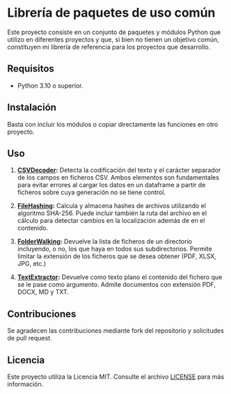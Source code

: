 # Librería de paquetes de uso común

Este proyecto consiste en un conjunto de paquetes y módulos Python que utilizo en diferentes proyectos y que, si bien
no tienen un objetivo común, constituyen mi librería de referencia para los proyectos que desarrollo.

## Requisitos
- Python 3.10 o superior.

## Instalación
Basta con incluir los módulos o copiar directamente las funciones en otro proyecto.

## Uso
1. **[CSVDecoder](./src/FilesAndFolders/csvdecoder/README.md):** Detecta la codificación del texto y el carácter 
separador de los campos en ficheros CSV. Ambos elementos son fundamentales para evitar errores al cargar los datos 
en un dataframe a partir de ficheros sobre cuya generación no se tiene control.

2. **[FileHashing](./src/FilesAndFolders/filehashing/README.md):** Calcula y almacena hashes de archivos utilizando el
algoritmo SHA-256. Puede incluir también la ruta del archivo en el cálculo para detectar cambios en la localización 
además de en el contenido.

3. **[FolderWalking](./src/FilesAndFolders/folderwalking/README.md):** Devuelve la lista de ficheros de un directorio 
incluyendo, o no, los que haya en todos sus subdirectorios. Permite limitar la extensión de los ficheros que se desea 
obtener (PDF, XLSX, JPG, etc.)

4. **[TextExtractor](./src/FilesAndFolders/textextractor/README.md):** Devuelve como texto plano el contenido del 
fichero que se le pase como argumento. Admite documentos con extensión PDF, DOCX, MD y TXT.


## Contribuciones
Se agradecen las contribuciones mediante fork del repositorio y solicitudes de pull request.

## Licencia
Este proyecto utiliza la Licencia MIT. Consulte el archivo [LICENSE](LICENSE.txt) para más información.

